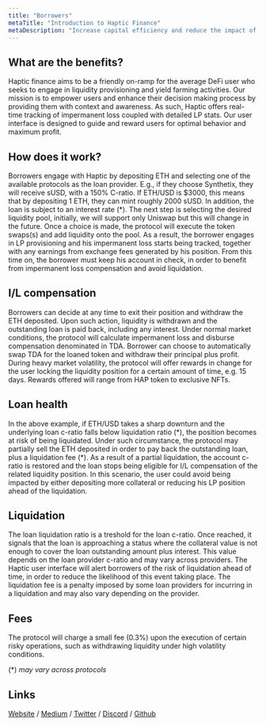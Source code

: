 ```yaml
---
title: "Borrowers"
metaTitle: "Introduction to Haptic Finance"
metaDescription: "Increase capital efficiency and reduce the impact of impermanent loss."
---
```


## What are the benefits?

Haptic finance aims to be a friendly on-ramp for the average DeFi user who seeks to engage in liquidity provisioning and yield farming activities. Our mission is to empower users and enhance their decision making process by providing them with context and awareness. As such, Haptic offers real-time tracking of impermanent loss coupled with detailed LP stats. Our user interface is designed to guide and reward users for optimal behavior and maximum profit. 

## How does it work?

Borrowers engage with Haptic by depositing ETH and selecting one of the available protocols as the loan provider. E.g., if they choose Synthetix, they will receive sUSD, with a 150% C-ratio. If ETH/USD is $3000, this means that by depositing 1 ETH, they can mint roughly 2000 sUSD. In addition, the loan is subject to an interest rate (\*). The next step is selecting the desired liquidity pool, initially, we will support only Uniswap but this will change in the future. Once a choice is made, the protocol will execute the token swaps(s) and add liquidity onto the pool. As a result, the borrower engages in LP provisioning and his impermanent loss starts being tracked, together with any earnings from exchange fees generated by his position. From this time on, the borrower must keep his account in check, in order to benefit from impermanent loss compensation and avoid liquidation. 

## I/L compensation

Borrowers can decide at any time to exit their position and withdraw the ETH deposited. Upon such action, liquidity is withdrawn and the outstanding loan is paid back, including any interest. Under normal market conditions, the protocol will calculate impermanent loss and disburse compensation denominated in TDA. Borrower can choose to automatically swap TDA for the loaned token and withdraw their principal plus profit. During heavy market volatility, the protocol will offer rewards in change for the user locking the liquidity position for a certain amount of time, e.g. 15 days. Rewards offered will range from HAP token to exclusive NFTs.

## Loan health

In the above example, if ETH/USD takes a sharp downturn and the underlying loan c-ratio falls below liquidation ratio (\*), the position becomes at risk of being liquidated. Under such circumstance, the protocol may partially sell the ETH deposited in order to pay back the outstanding loan, plus a liquidation fee (\*). As a result of a partial liquidation, the account c-ratio is restored and the loan stops being eligible for I/L compensation of the related liquidity position. In this scenario, the user could avoid being impacted by either depositing more collateral or reducing his LP position ahead of the liquidation. 

## Liquidation

The loan liquidation ratio is a treshold for the loan c-ratio. Once reached, it signals that the loan is approaching a status where the collateral value is not enough to cover the loan outstanding amount plus interest. This value depends on the loan provider c-ratio and may vary across providers. The Haptic user interface will alert borrowers of the risk of liquidation ahead of time, in order to reduce the likelihood of this event taking place. The liquidation fee is a penalty imposed by some loan providers for incurring in a liquidation and may also vary depending on the provider.

## Fees

The protocol will charge a small fee (0.3%) upon the execution of certain risky operations, such as withdrawing liquidity under high volatility conditions.

(\*) *may vary across protocols*


## Links

[Website](https://haptic.finance) / [Medium](https://hapticfinance.medium.com/) / [Twitter](https://twitter.com/hapticfinance/) / [Discord](https://twitter.com/hapticfinance/) / [Github](https://github.com/hapticfinance/)